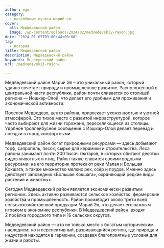 ```yaml
---
author: egor
category:
  - населённые-пункты-марий-эл
cover:
  alt: Медведевский район
  image: /wp-content/uploads/2024/02/medvedevskiy-rayon.jpg
date: "2024-01-05T09:00:44+00:00"
tag:
  - история
title: Медведевский район
description: Медведевский район
keywords: Медведевский район
url: /medvedevskij-rajon/

---
```

Медведевский район Марий Эл – это уникальный район, который удачно сочетает природу и промышленное развитие. Расположенный в центральной части республики, район почти сливается со столицей региона — Йошкар-Олой, что делает его удобным для проживания и экономической активности.

Поселок Медведево, центр района, привлекает ухоженностью и уютной атмосферой. Это тихое место с развитой инфраструктурой, которое часто выбирают для жизни горожане, переселяющиеся из столицы. Удобное троллейбусное сообщение с Йошкар-Олой делает переезд и поездки в город комфортными.

Медведевский район богат природными ресурсами — здесь добывают торф, сапропель, песок, сырье для керамики и строительства. Леса района занимают почти 200 тысяч гектаров, в которых обитают десятки видов животных и птиц. Район также славится своими водными ресурсами: на его территории протекают реки Малая и Большая Кокшага, а также множество мелких рек, озёр и прудов. Именно здесь действует заповедник «Большая Кокшага», охраняющий редкие виды растений и животных.

Сегодня Медведевский район является экономически развитым регионом. Здесь активно развиваются сельское хозяйство, фермерские хозяйства и промышленность. Район производит около трети всей сельскохозяйственной продукции Марий Эл, что делает его важным игроком в экономике республики. В Медведевский район  входят 2 посёлка городского типа и 16 сельских округов.

Медведевский район — это не только место с богатым историческим наследием, но и перспективный, развивающийся регион, где природа и индустрия находятся в гармонии, создавая благоприятные условия для жизни и работы.

